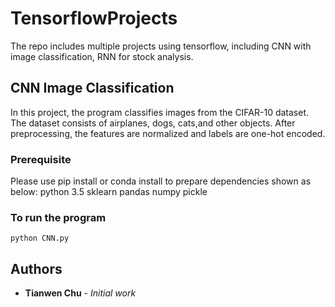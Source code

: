 # TensorflowProjects
The repo includes multiple projects using tensorflow, including CNN with image classification, RNN for stock analysis.

## CNN Image Classification
In this project, the program classifies images from the CIFAR-10 dataset. The dataset consists of airplanes, dogs, cats,and other objects.
After preprocessing, the features are normalized and labels are one-hot encoded. 

### Prerequisite
Please use pip install or conda install to prepare dependencies shown as below:
python 3.5
sklearn
pandas
numpy
pickle

### To run the program
```
python CNN.py
```
## Authors

* **Tianwen Chu** - *Initial work*
